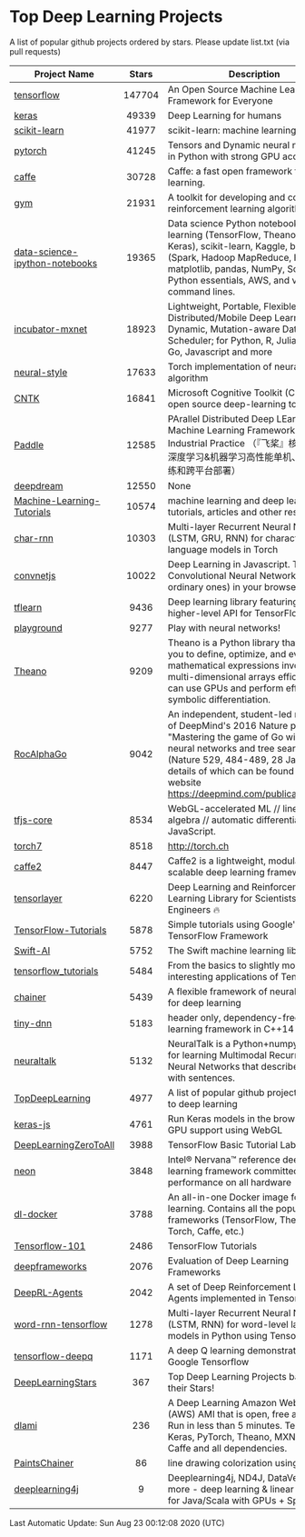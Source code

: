 # Top Deep Learning Projects
A list of popular github projects ordered by stars.
Please update list.txt (via pull requests)

|Project Name| Stars | Description |
| ---------- |:-----:| ----------- |
| [tensorflow](https://github.com/tensorflow/tensorflow) | 147704 | An Open Source Machine Learning Framework for Everyone |
| [keras](https://github.com/keras-team/keras) | 49339 | Deep Learning for humans |
| [scikit-learn](https://github.com/scikit-learn/scikit-learn) | 41977 | scikit-learn: machine learning in Python |
| [pytorch](https://github.com/pytorch/pytorch) | 41245 | Tensors and Dynamic neural networks in Python with strong GPU acceleration |
| [caffe](https://github.com/BVLC/caffe) | 30728 | Caffe: a fast open framework for deep learning. |
| [gym](https://github.com/openai/gym) | 21931 | A toolkit for developing and comparing reinforcement learning algorithms. |
| [data-science-ipython-notebooks](https://github.com/donnemartin/data-science-ipython-notebooks) | 19365 | Data science Python notebooks: Deep learning (TensorFlow, Theano, Caffe, Keras), scikit-learn, Kaggle, big data (Spark, Hadoop MapReduce, HDFS), matplotlib, pandas, NumPy, SciPy, Python essentials, AWS, and various command lines. |
| [incubator-mxnet](https://github.com/apache/incubator-mxnet) | 18923 | Lightweight, Portable, Flexible Distributed/Mobile Deep Learning with Dynamic, Mutation-aware Dataflow Dep Scheduler; for Python, R, Julia, Scala, Go, Javascript and more |
| [neural-style](https://github.com/jcjohnson/neural-style) | 17633 | Torch implementation of neural style algorithm |
| [CNTK](https://github.com/microsoft/CNTK) | 16841 | Microsoft Cognitive Toolkit (CNTK), an open source deep-learning toolkit |
| [Paddle](https://github.com/PaddlePaddle/Paddle) | 12585 | PArallel Distributed Deep LEarning: Machine Learning Framework from Industrial Practice （『飞桨』核心框架，深度学习&机器学习高性能单机、分布式训练和跨平台部署） |
| [deepdream](https://github.com/google/deepdream) | 12550 | None |
| [Machine-Learning-Tutorials](https://github.com/ujjwalkarn/Machine-Learning-Tutorials) | 10574 | machine learning and deep learning tutorials, articles and other resources  |
| [char-rnn](https://github.com/karpathy/char-rnn) | 10303 | Multi-layer Recurrent Neural Networks (LSTM, GRU, RNN) for character-level language models in Torch |
| [convnetjs](https://github.com/karpathy/convnetjs) | 10022 | Deep Learning in Javascript. Train Convolutional Neural Networks (or ordinary ones) in your browser. |
| [tflearn](https://github.com/tflearn/tflearn) | 9436 | Deep learning library featuring a higher-level API for TensorFlow. |
| [playground](https://github.com/tensorflow/playground) | 9277 | Play with neural networks! |
| [Theano](https://github.com/Theano/Theano) | 9209 | Theano is a Python library that allows you to define, optimize, and evaluate mathematical expressions involving multi-dimensional arrays efficiently. It can use GPUs and perform efficient symbolic differentiation. |
| [RocAlphaGo](https://github.com/Rochester-NRT/RocAlphaGo) | 9042 | An independent, student-led replication of DeepMind's 2016 Nature publication, "Mastering the game of Go with deep neural networks and tree search" (Nature 529, 484-489, 28 Jan 2016), details of which can be found on their website https://deepmind.com/publications.html. |
| [tfjs-core](https://github.com/tensorflow/tfjs-core) | 8534 | WebGL-accelerated ML // linear algebra // automatic differentiation for JavaScript. |
| [torch7](https://github.com/torch/torch7) | 8518 | http://torch.ch |
| [caffe2](https://github.com/facebookarchive/caffe2) | 8447 | Caffe2 is a lightweight, modular, and scalable deep learning framework. |
| [tensorlayer](https://github.com/tensorlayer/tensorlayer) | 6220 | Deep Learning and Reinforcement Learning Library for Scientists and Engineers 🔥 |
| [TensorFlow-Tutorials](https://github.com/nlintz/TensorFlow-Tutorials) | 5878 | Simple tutorials using Google's TensorFlow Framework |
| [Swift-AI](https://github.com/Swift-AI/Swift-AI) | 5752 | The Swift machine learning library. |
| [tensorflow_tutorials](https://github.com/pkmital/tensorflow_tutorials) | 5484 | From the basics to slightly more interesting applications of Tensorflow |
| [chainer](https://github.com/chainer/chainer) | 5439 | A flexible framework of neural networks for deep learning |
| [tiny-dnn](https://github.com/tiny-dnn/tiny-dnn) | 5183 | header only, dependency-free deep learning framework in C++14 |
| [neuraltalk](https://github.com/karpathy/neuraltalk) | 5132 | NeuralTalk is a Python+numpy project for learning Multimodal Recurrent Neural Networks that describe images with sentences. |
| [TopDeepLearning](https://github.com/aymericdamien/TopDeepLearning) | 4977 | A list of popular github projects related to deep learning |
| [keras-js](https://github.com/transcranial/keras-js) | 4761 | Run Keras models in the browser, with GPU support using WebGL |
| [DeepLearningZeroToAll](https://github.com/hunkim/DeepLearningZeroToAll) | 3988 | TensorFlow Basic Tutorial Labs |
| [neon](https://github.com/NervanaSystems/neon) | 3848 | Intel® Nervana™ reference deep learning framework committed to best performance on all hardware |
| [dl-docker](https://github.com/floydhub/dl-docker) | 3788 | An all-in-one Docker image for deep learning. Contains all the popular DL frameworks (TensorFlow, Theano, Torch, Caffe, etc.) |
| [Tensorflow-101](https://github.com/sjchoi86/Tensorflow-101) | 2486 | TensorFlow Tutorials |
| [deepframeworks](https://github.com/zer0n/deepframeworks) | 2076 | Evaluation of Deep Learning Frameworks |
| [DeepRL-Agents](https://github.com/awjuliani/DeepRL-Agents) | 2042 | A set of Deep Reinforcement Learning Agents implemented in Tensorflow. |
| [word-rnn-tensorflow](https://github.com/hunkim/word-rnn-tensorflow) | 1278 | Multi-layer Recurrent Neural Networks (LSTM, RNN) for word-level language models in Python using TensorFlow. |
| [tensorflow-deepq](https://github.com/siemanko/tensorflow-deepq) | 1171 | A deep Q learning demonstration using Google Tensorflow |
| [DeepLearningStars](https://github.com/hunkim/DeepLearningStars) | 367 | Top Deep Learning Projects based on their Stars! |
| [dlami](https://github.com/ritchieng/dlami) | 236 | A Deep Learning Amazon Web Service (AWS) AMI that is open, free and works. Run in less than 5 minutes. TensorFlow, Keras, PyTorch, Theano, MXNet, CNTK, Caffe and all dependencies. |
| [PaintsChainer](https://github.com/taizan/PaintsChainer) | 86 | line drawing colorization using chainer |
| [deeplearning4j](https://github.com/deeplearning4j/deeplearning4j) | 9 | Deeplearning4j, ND4J, DataVec and more - deep learning & linear algebra for Java/Scala with GPUs + Spark |

Last Automatic Update: Sun Aug 23 00:12:08 2020 (UTC)
